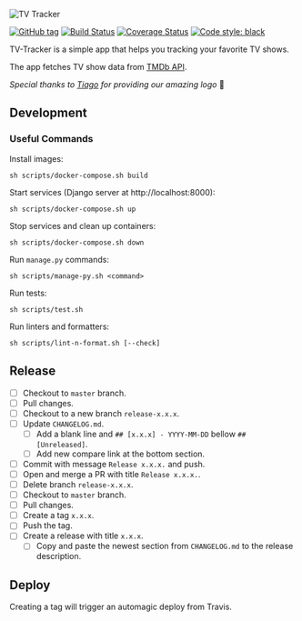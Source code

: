 ![TV Tracker](https://raw.githubusercontent.com/olivertso/tv-tracker/master/project/core/static/core/img/logo.png)

[![GitHub tag](https://img.shields.io/github/tag/olivertso/tv-tracker.svg)](https://github.com/olivertso/tv-tracker)
[![Build Status](https://travis-ci.org/olivertso/tv-tracker.svg?branch=master)](https://travis-ci.org/olivertso/tv-tracker)
[![Coverage Status](https://coveralls.io/repos/github/olivertso/tv-tracker/badge.svg?branch=master)](https://coveralls.io/github/olivertso/tv-tracker?branch=master)
[![Code style: black](https://img.shields.io/badge/code%20style-black-000000.svg)](https://github.com/ambv/black)

TV-Tracker is a simple app that helps you tracking your favorite TV shows.

The app fetches TV show data from [TMDb API][tmdb-api].

*Special thanks to [Tiago](https://github.com/tmazza) for providing our amazing logo* 🍺

## Development

### Useful Commands

Install images:
```
sh scripts/docker-compose.sh build
```

Start services (Django server at http://localhost:8000):
```
sh scripts/docker-compose.sh up
```

Stop services and clean up containers:
```
sh scripts/docker-compose.sh down
```

Run `manage.py` commands:
```
sh scripts/manage-py.sh <command>
```

Run tests:
```
sh scripts/test.sh
```

Run linters and formatters:
```
sh scripts/lint-n-format.sh [--check]
```

## Release

- [ ] Checkout to `master` branch.
- [ ] Pull changes.
- [ ] Checkout to a new branch `release-x.x.x`.
- [ ] Update `CHANGELOG.md`.
  - [ ] Add a blank line and `## [x.x.x] - YYYY-MM-DD` bellow `## [Unreleased]`.
  - [ ] Add new compare link at the bottom section.
- [ ] Commit with message `Release x.x.x.` and push.
- [ ] Open and merge a PR with title `Release x.x.x.`.
- [ ] Delete branch `release-x.x.x`.
- [ ] Checkout to `master` branch.
- [ ] Pull changes.
- [ ] Create a tag `x.x.x`.
- [ ] Push the tag.
- [ ] Create a release with title `x.x.x`.
  - [ ] Copy and paste the newest section from `CHANGELOG.md` to the release description.

## Deploy

Creating a tag will trigger an automagic deploy from Travis.

[tmdb-api]: https://developers.themoviedb.org/3
